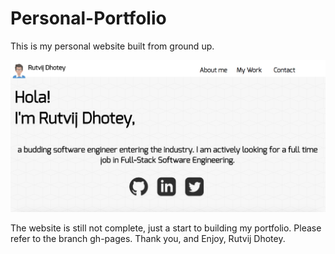 # Personal-Portfolio
This is my personal website built from ground up.

![Alt text](/Readmeimage.png)

The website is still not complete, just a start to building my portfolio.
Please refer to the branch gh-pages.
Thank you, and Enjoy, Rutvij Dhotey.
